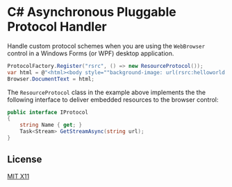 C# Asynchronous Pluggable Protocol Handler
==========================================

Handle custom protocol schemes when you are using the `WebBrowser` control in a Windows Forms (or WPF) desktop application.

```C#
ProtocolFactory.Register("rsrc", () => new ResourceProtocol());
var html = @"<html><body style=""background-image: url(rsrc:helloworld.png)""></body></html>";
Browser.DocumentText = html;
```

The `ResourceProtocol` class in the example above implements the the following interface to deliver embedded resources to the browser control:

```C#
public interface IProtocol
{
    string Name { get; }
    Task<Stream> GetStreamAsync(string url);
}
```

License
-------

[MIT X11](http://en.wikipedia.org/wiki/MIT_License)
